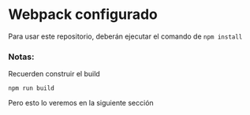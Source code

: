 # Webpack configurado

Para usar este repositorio, deberán ejecutar el comando de ```npm install```

### Notas:
Recuerden construir el build 
```
npm run build
```

Pero esto lo veremos en la siguiente sección
